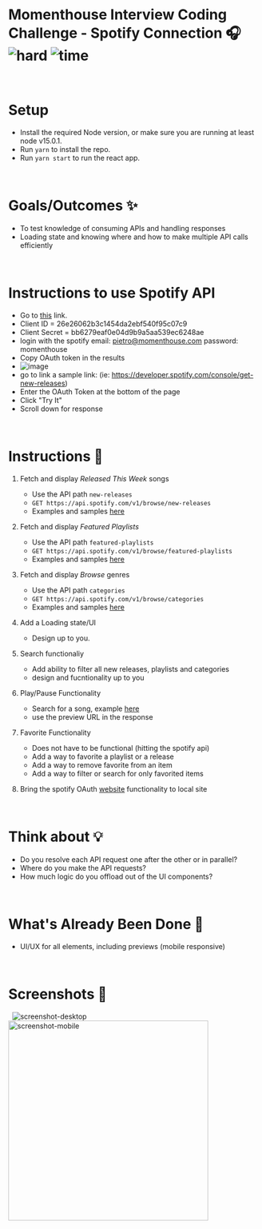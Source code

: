 # Momenthouse Interview Coding Challenge - Spotify Connection 🎧 &nbsp; ![hard](https://img.shields.io/badge/-Hard-red) ![time](https://img.shields.io/badge/%E2%8F%B0-60m-blue) 

&nbsp;
# Setup
- Install the required Node version, or make sure you are running at least node v15.0.1.
- Run `yarn` to install the repo.
- Run `yarn start` to run the react app.

&nbsp;
# Goals/Outcomes ✨
- To test knowledge of consuming APIs and handling responses
- Loading state and knowing where and how to make multiple API calls efficiently


&nbsp;
# Instructions to use Spotify API
- Go to [this](https://getyourspotifyrefreshtoken.herokuapp.com/) link.
- Client ID = 26e26062b3c1454da2ebf540f95c07c9
- Client Secret = bb6279eaf0e04d9b9a5aa539ec6248ae
- login with the spotify email: pietro@momenthouse.com password: momenthouse
- Copy OAuth token in the results
- ![image](https://user-images.githubusercontent.com/15001110/144375770-e46db67d-db96-44c7-b64d-512c748701f4.png)
- go to link a sample link: (ie: https://developer.spotify.com/console/get-new-releases)
- Enter the OAuth Token at the bottom of the page
- Click "Try It"
- Scroll down for response


&nbsp;
# Instructions 📖
1. Fetch and display *Released This Week* songs 
    - Use the API path `new-releases`
    - `GET https://api.spotify.com/v1/browse/new-releases`
    - Examples and samples [here](https://developer.spotify.com/console/get-new-releases)


2. Fetch and display *Featured Playlists*
    - Use the API path `featured-playlists`
    - `GET https://api.spotify.com/v1/browse/featured-playlists`
    - Examples and samples [here](https://developer.spotify.com/console/get-featured-playlists)


3. Fetch and display *Browse* genres
    - Use the API path `categories`
    - `GET https://api.spotify.com/v1/browse/categories`
    - Examples and samples [here](https://developer.spotify.com/console/get-browse-categories)

4. Add a Loading state/UI
    - Design up to you.

5. Search functionaliy
   - Add ability to filter all new releases, playlists and categories
   - design and fucntionality up to you

6. Play/Pause Functionality
   - Search for a song, example [here](https://developer.spotify.com/console/get-search-item)
   - use the preview URL in the response

7. Favorite Functionality
    - Does not have to be functional (hitting the spotify api)
    - Add a way to favorite a playlist or a release
    - Add a way to remove favorite from an item
    - Add a way to filter or search for only favorited items

8. Bring the spotify OAuth [website](https://getyourspotifyrefreshtoken.herokuapp.com/) functionality to local site
    

&nbsp;
# Think about 💡
- Do you resolve each API request one after the other or in parallel?
- Where do you make the API requests?
- How much logic do you offload out of the UI components?

&nbsp;
# What's Already Been Done 🏁
- UI/UX for all elements, including previews (mobile responsive)

&nbsp;
# Screenshots 🌄
&nbsp;
![screenshot-desktop](https://puu.sh/GwPLE/3be580156a.png)
<img alt="screenshot-mobile" width=400 src="https://puu.sh/GwPLS/0bcb566d23.png" />
